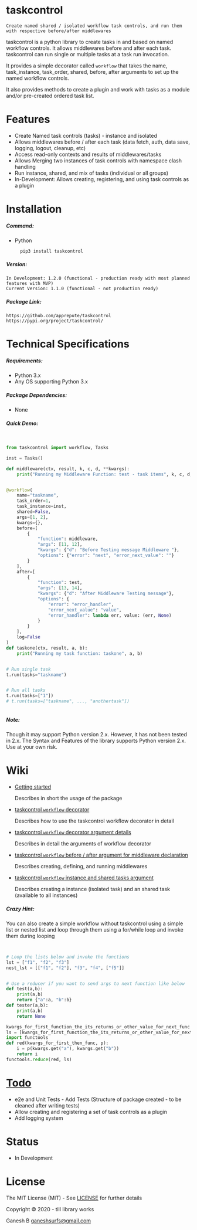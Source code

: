 # taskcontrol
    Create named shared / isolated workflow task controls, and run them with respective before/after middlewares


taskcontrol is a python library to create tasks in and based on named workflow controls. It allows middlewares before and after each task. taskcontrol can run single or multiple tasks at a task run invocation.
  
It provides a simple decorator called `workflow` that takes the name, task_instance, task_order, shared, before, after arguments to set up the named workflow controls.

It also provides methods to create a plugin and work with tasks as a module and/or pre-created ordered task list.



# Features

* Create Named task controls (tasks) - instance and isolated
* Allows middlewares before / after each task (data fetch, auth, data save, logging, logout, cleanup, etc)
* Access read-only contexts and results of middlewares/tasks
* Allows Merging two instances of task controls with namespace clash handling
* Run instance, shared, and mix of tasks (individual or all groups)
* In-Development: Allows creating, registering, and using task controls as a plugin



# Installation


##### Command:

* Python

        pip3 install taskcontrol


##### Version:

    In Development: 1.2.0 (functional - production ready with most planned features with MVP)
    Current Version: 1.1.0 (functional - not production ready)


##### Package Link:
    
    https://github.com/apprepute/taskcontrol
    https://pypi.org/project/taskcontrol/




# Technical Specifications


##### Requirements:

* Python 3.x
* Any OS supporting Python 3.x


##### Package Dependencies:

* None


##### Quick Demo:

```python


from taskcontrol import workflow, Tasks

inst = Tasks()

def middleware(ctx, result, k, c, d, **kwargs):
    print("Running my Middleware Function: test - task items", k, c, d, kwargs)


@workflow(
    name="taskname",
    task_order=1,
    task_instance=inst,
    shared=False,
    args=[1, 2],
    kwargs={},
    before=[
        {
            "function": middleware,
            "args": [11, 12],
            "kwargs": {"d": "Before Testing message Middleware "},
            "options": {"error": "next", "error_next_value": ""}
        }
    ],
    after=[
        {
            "function": test,
            "args": [13, 14],
            "kwargs": {"d": "After Middleware Testing message"},
            "options": {
                "error": "error_handler",
                "error_next_value": "value",
                "error_handler": lambda err, value: (err, None)
            }
        }
    ],
    log=False
)
def taskone(ctx, result, a, b):
    print("Running my task function: taskone", a, b)


# Run single task
t.run(tasks="taskname")


# Run all tasks
t.run(tasks=["1"])
# t.run(tasks=["taskname", ..., "anothertask"])



```

##### Note:

Though it may support Python version 2.x. However, it has not been tested in 2.x. The Syntax and Features of the library supports Python version 2.x. Use at your own risk.



# Wiki

* [Getting started](./docs/getting-started.md)
    
    Describes in short the usage of the package

* [taskcontrol `workflow` decorator](./docs/workflow.md)
    
    Describes how to use the taskcontrol workflow decorator in detail

* [taskcontrol `workflow` decorator argument details](./docs/workflow-arguments.md)
    
    Describes in detail the arguments of workflow decorator

* [taskcontrol `workflow` before / after argument for middleware declaration](./docs/workflow-middlewares.md)
    
    Describes creating, defining, and running middlewares

* [taskcontrol `workflow` instance and shared tasks argument](./docs/workflow-instance-shared-tasks.md)
    
    Describes creating a instance (isolated task) and an shared task (available to all instances)



##### Crazy Hint:
You can also create a simple workflow without taskcontrol using a simple list or nested list and loop through them using a for/while loop and invoke them during looping



```python


# Loop the lists below and invoke the functions 
lst = ["f1", "f2", "f3"]
nest_lst = [["f1", "f2"], "f3", "f4", ["f5"]]


# Use a reducer if you want to send args to next function like below
def test(a,b):
    print(a,b)
    return {"a":a, "b":b}
def tester(a,b):
    print(a,b)
    return None

kwargs_for_first_function_the_its_returns_or_other_value_for_next_func = {"a":"a", "b":"b"}
ls = [kwargs_for_first_function_the_its_returns_or_other_value_for_next_func, test, tester]
import functools 
def red(kwargs_for_first_then_func, p):
    i = p(kwargs.get("a"), kwargs.get("b"))
    return i
functools.reduce(red, ls)


```

# [Todo](./.todo)


* e2e and Unit Tests - Add Tests (Structure of package created - to be cleaned after writing tests)
* Allow creating and registering a set of task controls as a plugin
* Add logging system



# Status

* In Development


# License


The MIT License (MIT) - See [LICENSE](./LICENSE) for further details


Copyright © 2020 - till library works

Ganesh B <ganeshsurfs@gmail.com>

